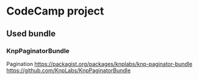 # CodeCamp project

## Used bundle

### KnpPaginatorBundle
Pagination 
https://packagist.org/packages/knplabs/knp-paginator-bundle  
https://github.com/KnpLabs/KnpPaginatorBundle
